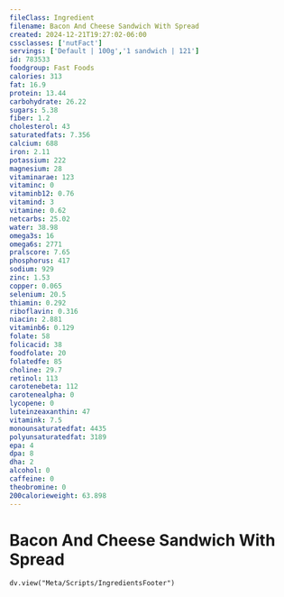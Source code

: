 ```yaml
---
fileClass: Ingredient
filename: Bacon And Cheese Sandwich With Spread
created: 2024-12-21T19:27:02-06:00
cssclasses: ['nutFact']
servings: ['Default | 100g','1 sandwich | 121']
id: 783533
foodgroup: Fast Foods
calories: 313
fat: 16.9
protein: 13.44
carbohydrate: 26.22
sugars: 5.38
fiber: 1.2
cholesterol: 43
saturatedfats: 7.356
calcium: 688
iron: 2.11
potassium: 222
magnesium: 28
vitaminarae: 123
vitaminc: 0
vitaminb12: 0.76
vitamind: 3
vitamine: 0.62
netcarbs: 25.02
water: 38.98
omega3s: 16
omega6s: 2771
pralscore: 7.65
phosphorus: 417
sodium: 929
zinc: 1.53
copper: 0.065
selenium: 20.5
thiamin: 0.292
riboflavin: 0.316
niacin: 2.881
vitaminb6: 0.129
folate: 58
folicacid: 38
foodfolate: 20
folatedfe: 85
choline: 29.7
retinol: 113
carotenebeta: 112
carotenealpha: 0
lycopene: 0
luteinzeaxanthin: 47
vitamink: 7.5
monounsaturatedfat: 4435
polyunsaturatedfat: 3189
epa: 4
dpa: 8
dha: 2
alcohol: 0
caffeine: 0
theobromine: 0
200calorieweight: 63.898
---
```


# Bacon And Cheese Sandwich With Spread

```dataviewjs
dv.view("Meta/Scripts/IngredientsFooter")
```